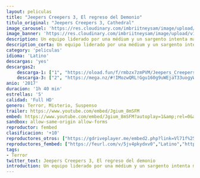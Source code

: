 ```yaml
---
layout: peliculas
title: "Jeepers Creepers 3, El regreso del Demonio"
titulo_original: "Jeepers Creepers 3, Cathedral"
image_carousel: 'https://res.cloudinary.com/imbriitneysam/image/upload/v1543539502/jeeper-3-min.jpg'
image_banner: 'https://res.cloudinary.com/imbriitneysam/image/upload/v1543539503/jepper-banner-min.jpg'
description: Un equipo liderado por una médium y un sargento intenta matar al monstruo que lleva décadas aterrorizando la región y liberar a Addi Brandon. Mientras más se acercan a su oscuro origen, más sanguinaria resulta la venganza de la horrenda criatura.
description_corta: Un equipo liderado por una médium y un sargento intenta matar al monstruo que lleva décadas aterrorizando la región y liberar a Addi Brandon. Mientras más se acercan a su oscuro origen, más sanguinaria resulta la venganza de la horrenda criatura.
category: 'peliculas'
idioma: 'Latino'
descargas: 'yes'
descargas2:
    descarga-1: ["1", "https://oload.fun/f/rmbzx7zmPVM/Jeepers_Creepers_3-_El_regreso_.MP4.mp4", "https://www.google.com/s2/favicons?domain=openload.co","OpenLoad","https://res.cloudinary.com/imbriitneysam/image/upload/v1541473684/mexico.png", "Latino", "Full HD"]
    descarga-3: ["2", "https://mega.nz/#!IMozwQRL!Ggu160g9uWEjaT33uogyWLwiz7R1uUatrN71ILOdqxs", "https://www.google.com/s2/favicons?domain=mega.nz","Mega","https://res.cloudinary.com/imbriitneysam/image/upload/v1541473684/mexico.png", "Latino", "Full HD"]
anio: '2017'
duracion: '1h 40 min'
estrellas: '5'
calidad: 'Full HD'
genero: Terror, Misterio, Suspenso
trailer: https://www.youtube.com/embed/Jgium_8mSFM
embed: https://www.youtube.com/embed/Jgium_8mSFM?autoplay=1&amp;rel=0&amp;hd=1&border=0&wmode=opaque&enablejsapi=1&modestbranding=1&controls=1&showinfo=0
sandbox: allow-same-origin allow-forms
reproductor: fembed
clasificacion: '+10'
reproductores_otros: ["https://gdriveplayer.me/embed2.php?link=Vl71f%252BDoQ54owiZtIpxYsgX17FKQB1rhZVPWxS0zUvrXOvSE0A5hpVdTIbJaiknRw3Z9GhSIJewhB4EQQ1VBRrIPvtroIomd%252B%252BJbNp%252BrkSlKek1rk3mC6YmvyhEtIuKmooYPX4TK%252BkZSSksyMZXtM6fiu3wbGBWR7W8%252F7D1NWArSV7ojIg94RnsvHPTr4neDDmKnLMgCGqu7Ysm7WK1ChC","Latino","https://peli.peliculask.site/e/XT2xHIp30bTtd5n/","Latino","https://www.zembed.to/public/dist/asteroid.html?id=96fbef7f7efd50cc8ce970b8e55f8c43&title=Jeepers%20Creepers%203:%20Cathedral","Latino","https://mstream.website/7lchg4gkg1sm","Latino"]
reproductores_fembed: ["https://feurl.com/v/5jv4pkydxv0","Latino","https://feurl.com/v/8g9zdj2ryod","Latino"]
tags:
- Terror
twitter_text: Jeepers Creepers 3, El regreso del demonio
introduction: Un equipo liderado por una médium y un sargento intenta matar al monstruo que lleva décadas aterrorizando la región y liberar a Addi Brandon. Mientras más se acercan a su oscuro origen, más sanguinaria resulta la venganza de la horrenda criatura.
---
```



 







